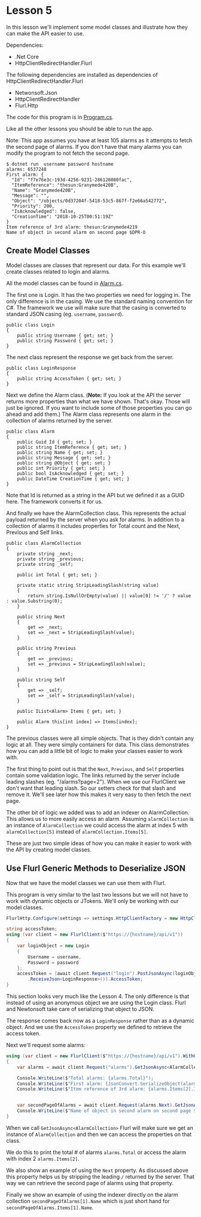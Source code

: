 # Lesson 5

In this lesson we'll implement some model classes and illustrate how they
can make the API easier to use.

Dependencies:

* .Net Core
* HttpClientRedirectHandler.Flurl

The following dependencies are installed as dependencies of HttpClientRedirectHandler.Flurl

* Netwonsoft.Json
* HttpClientRedirectHandler
* Flurl.Http

The code for this program is in [Program.cs](./Program.cs).

Like all the other lessons you should be able to run the app.

Note: This app assumes you have at least 105 alarms as it attempts to fetch the
second page of alarms. If you don't have that many alarms you can modify the program
to not fetch the second page.

```shell
$ dotnet run  username password hostname
alarms: 6537248
First alarm: {
  "Id": "f7e76e3c-193d-4256-9231-286128080fac",
  "ItemReference": "thesun:Granymede420B",
  "Name": "Granymede420B",
  "Message": "",
  "Object": "/objects/0d37204f-5418-53c5-867f-f2e66a542772",
  "Priority": 200,
  "IsAcknowledged": false,
  "CreationTime": "2018-10-25T00:51:19Z"
}
Item reference of 3rd alarm: thesun:Granymede4219
Name of object in second alarm on second page $DPR-O
```

## Create Model Classes

Model classes are classes that represent our data. For this example we'll create
classes related to login and alarms.

All the model classes can be found in [Alarm.cs](./Alarm.cs).

The first one is Login. It has the two properties we need for logging in. The only
difference is in the casing. We use the standard naming convention for C#. The framework
we use will make sure that the casing is converted to standard JSON casing (eg. `username`, `password`).

    public class Login
    {
        public string Username { get; set; }
        public string Password { get; set; }
    }

The next class represent the response we get back from the server.

    public class LoginResponse
    {
        public string AccessToken { get; set; }
    }

Next we define the Alarm class. (**Note:** If you look at the API the server
returns more properties than what we have shown. That's okay. Those will just be ignored.
If you want to include some of those properties you can go ahead and add them.)
The Alarm class represents one alarm in the collection of alarms returned by the server.

    public class Alarm
    {
        public Guid Id { get; set; }
        public string ItemReference { get; set; }
        public string Name { get; set; }
        public string Message { get; set; }
        public string @Object { get; set; }
        public int Priority { get; set; }
        public bool IsAcknowledged { get; set; }
        public DateTime CreationTime { get; set; }
    }

Note that Id is returned as a string in the API but we defined it as a GUID here. The framework converts it for us.

And finally we have the AlarmCollection class. This represents the actual payload returned
by the server when you ask for alarms. In addition to a collection of alarms it includes
properties for Total count and the Next, Previous and Self links.

    public class AlarmCollection
    {
        private string _next;
        private string _previous;
        private string _self;

        public int Total { get; set; }

        private static string StripLeadingSlash(string value)
        {
            return string.IsNullOrEmpty(value) || value[0] != '/' ? value : value.Substring(0);
        }

        public string Next
        {
            get => _next;
            set => _next = StripLeadingSlash(value);
        }

        public string Previous
        {  
            get => _previous;
            set => _previous = StripLeadingSlash(value);
        }

        public string Self
        {
            get => _self;
            set => _self = StripLeadingSlash(value);
        }

        public IList<Alarm> Items { get; set; }

        public Alarm this[int index] => Items[index];
    }

The previous classes were all simple objects. That is they didn't contain any logic at all.
They were simply containers for data. This class demonstrates how you can add a little bit of
logic to make your classes easier to work with.

The first thing to point out is that the `Next`, `Previous`, and `Self` properties contain some validation logic. The links
returned by the server include leading slashes  (eg. "/alarms?page=2"). When we use our FlurlClient
we don't want that leading slash. So our setters check for that slash and remove it.
We'll see later how this makes it very easy to then fetch the next page.

The other bit of logic we added was to add an indexer on AlarmCollection. This allows us to more
easily access an alarm. Assuming `alarmCollection` is an instance of `AlarmCollection` we could
access the alarm at index 5 with `alarmCollection[5]` instead of `alarmCollection.Items[5]`.

These are just two simple ideas of how you can make it easier to work with the API by creating
model classes.

## Use Flurl Generic Methods to Deserialize JSON

Now that we have the model classes we can use them with Flurl.

This program is very similar to the last two lessons but we will not have
to work with dynamic objects or JTokens. We'll only be working with our model
classes.

```csharp
FlurlHttp.Configure(settings => settings.HttpClientFactory = new HttpClientRedirectFactory());

string accessToken;
using (var client = new FlurlClient($"https://{hostname}/api/v1"))
{
    var loginObject = new Login
    {
        Username = username,
        Password = password
    };
    accessToken = (await client.Request("login").PostJsonAsync(loginObject)
        .ReceiveJson<LoginResponse>()).AccessToken;
}
```

This section looks very much like the Lesson 4. The only difference is
that instead of using an anonymous object we are using the Login class.
Flurl and Newtonsoft take care of serializing that object to JSON.

The response comes back now as a `LoginResponse` rather than as a dynamic object. And
we use the `AccessToken` property we defined to retrieve the access token.

Next we'll request some alarms:

```csharp
using (var client = new FlurlClient($"https://{hostname}/api/v1").WithOAuthBearerToken(accessToken))
{
    var alarms = await client.Request("alarms").GetJsonAsync<AlarmCollection>();

    Console.WriteLine($"Total alarms: {alarms.Total}");
    Console.WriteLine($"First alarm: {JsonConvert.SerializeObject(alarms[5], Formatting.Indented)}");
    Console.WriteLine($"Item reference of 3rd alarm: {alarms.Items[2].ItemReference}");


    var secondPageOfAlarms = await client.Request(alarms.Next).GetJsonAsync<AlarmCollection>();
    Console.WriteLine($"Name of object in second alarm on second page ${secondPageOfAlarms[1].Name}");
}
```

When we call `GetJsonAsync<AlarmCollection>` Flurl will make sure we get an
instance of `AlarmCollection` and then we can access the properties on that
class.

We do this to print the total # of alarms `alarms.Total` or
access the alarm with index 2 `alarms.Items[2]`.

We also show an example of using the `Next` property. As discussed above this property
helps us by stripping the leading `/` returned by the server. That way
we can retrieve the second page of alarms using that property.

Finally we show an example of using the indexer directly on the alarm collection
`secondPageOfAlarms[1].Name` which is just short hand for
`secondPageOfAlarms.Items[1].Name`.